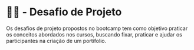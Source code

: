 # 👨‍💻 - Desafio de Projeto
Os desafios de projeto propostos no bootcamp tem como objetivo praticar os conceitos abordados nos cursos, buscando fixar, praticar e ajudar os participantes na criação de um portifolio.
